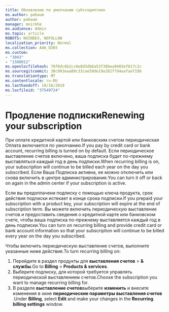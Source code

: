 ```yaml
---
title: Обновление по умолчанию субсскриптион
ms.author: pebaum
author: pebaum
manager: mnirkhe
ms.audience: Admin
ms.topic: article
ROBOTS: NOINDEX, NOFOLLOW
localization_priority: Normal
ms.collection: Adm_O365
ms.custom:
- "3043"
- "1500012"
ms.openlocfilehash: 78f6dc6b2cc6e8d3db6a53f38bea9483ef817c2c
ms.sourcegitcommit: 38c993eaa89c33cae59de19a381f7d4aafaef19b
ms.translationtype: MT
ms.contentlocale: ru-RU
ms.lasthandoff: 10/16/2019
ms.locfileid: "37549724"
---
```

# <a name="renewing-your-subscription"></a><span data-ttu-id="1b8be-102">Продление подписки</span><span class="sxs-lookup"><span data-stu-id="1b8be-102">Renewing your subscription</span></span>

<span data-ttu-id="1b8be-103">При оплате кредитной картой или банковским счетом периодическая Оплата включается по умолчанию.</span><span class="sxs-lookup"><span data-stu-id="1b8be-103">If you pay by credit card or bank account, recurring billing is turned on by default.</span></span> <span data-ttu-id="1b8be-104">Если периодическое выставление счетов включено, ваша подписка будет по-прежнему выставляться каждый год в день подписки.</span><span class="sxs-lookup"><span data-stu-id="1b8be-104">When recurring billing is on, your subscription will continue to be billed each year on the day you subscribed.</span></span> <span data-ttu-id="1b8be-105">Если Ваша Подписка активна, ее можно отключить или снова включить в центре администрирования.</span><span class="sxs-lookup"><span data-stu-id="1b8be-105">You can turn it off or back on again in the admin center if your subscription is active.</span></span>

<span data-ttu-id="1b8be-106">Если вы предоплачени подписку с помощью ключа продукта, срок действия подписки истекает в конце срока подписки.</span><span class="sxs-lookup"><span data-stu-id="1b8be-106">If you prepaid your subscription with a product key, your subscription will expire at the end of subscription term.</span></span> <span data-ttu-id="1b8be-107">Вы можете включить периодическую выставление счетов и предоставить сведения о кредитной карте или банковском счете, чтобы ваша подписка по-прежнему выставляется каждый год в день подписки.</span><span class="sxs-lookup"><span data-stu-id="1b8be-107">You can turn on recurring billing and provide credit card or bank account information so that your subscription will continue to be billed every year on the day you subscribed.</span></span>

<span data-ttu-id="1b8be-108">Чтобы включить периодическую выставление счетов, выполните указанные ниже действия.</span><span class="sxs-lookup"><span data-stu-id="1b8be-108">To turn recurring billing on:</span></span> 

1. <span data-ttu-id="1b8be-109">Перейдите в раздел продукты для **выставления счетов** > **& службы**.</span><span class="sxs-lookup"><span data-stu-id="1b8be-109">Go to **Billing** > **Products & services**.</span></span>
2. <span data-ttu-id="1b8be-110">Выберите подписку, для которой требуется управлять периодической выставлением счетов.</span><span class="sxs-lookup"><span data-stu-id="1b8be-110">Choose the subscription you want to manage recurring billing for.</span></span>
3. <span data-ttu-id="1b8be-111">В разделе **выставление счетов**выберите **изменить** и внесите изменения в окне **периодические параметры выставления счетов** .</span><span class="sxs-lookup"><span data-stu-id="1b8be-111">Under **Billing**, select **Edit** and make your changes in the **Recurring billing settings** window.</span></span> 